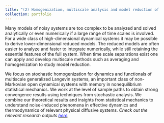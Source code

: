 ```yaml
---
title: "(2) Homogenization, multiscale analysis and model reduction of open dynamical systems"
collection: portfolio
---
```

Many models of noisy systems are too complex to be analyzed and solved analytically or even numerically if a large range of time scales is involved. For a wide class of high-dimensional dynamical systems it may be possible to derive lower-dimensional reduced models. The reduced models are often easier to analyze and faster to integrate numerically, while still retaining the essential features of the full system. When time scale separations exist one can apply and develop multiscale methods such as averaging and homogenization to study model reduction. 

We focus on stochastic homogenization for dynamics and functionals of multiscale generalized Langevin systems, an important class of non-Markovian open dynamical systems with memory in nonequilibrium statistical mechanics. We work at the level of sample paths to obtain strong convergence results using techniques from stochastic analysis. We combine our theoretical results and insights from statistical mechanics to understand noise-induced phenomena in effective dynamics and thermodynamics of relevant physical diffusive systems. <i>Check out the relevant research outputs [<font color = "blue">here</font>](https://shoelim.github.io/publications/).</i>
<br>
<br>

